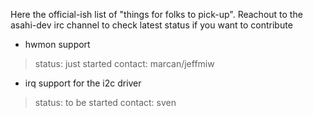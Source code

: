 Here the official-ish list of "things for folks to pick-up".
Reachout to the asahi-dev irc channel to check latest status if you want to contribute

* hwmon support
> status: just started
> contact: marcan/jeffmiw

* irq support for the i2c driver
> status: to be started
> contact: sven

